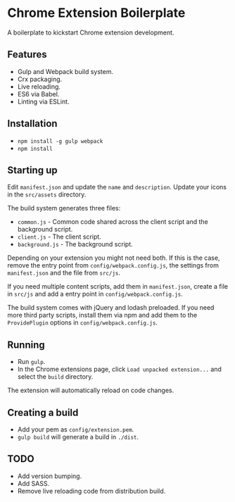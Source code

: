 # Chrome Extension Boilerplate

A boilerplate to kickstart Chrome extension development.

## Features

* Gulp and Webpack build system.
* Crx packaging.
* Live reloading.
* ES6 via Babel.
* Linting via ESLint.

## Installation

* ```npm install -g gulp webpack```
* ```npm install```

## Starting up

Edit `manifest.json` and update the `name` and `description`. Update your icons in the `src/assets` directory.

The build system generates three files:

* `common.js` - Common code shared across the client script and the background script.
* `client.js` - The client script.
* `background.js` - The background script.

Depending on your extension you might not need both. If this is the case, remove the entry point from `config/webpack.config.js`, the settings from `manifest.json` and the file from `src/js`.

If you need multiple content scripts, add them in `manifest.json`, create a file in `src/js` and add a entry point in `config/webpack.config.js`.

The build system comes with jQuery and lodash preloaded. If you need more third party scripts, install them via npm and add them to the `ProvidePlugin` options in `config/webpack.config.js`.

## Running

* Run ```gulp```.
* In the Chrome extensions page, click ```Load unpacked extension...``` and select the ```build``` directory.

The extension will automatically reload on code changes.

## Creating a build

* Add your pem as `config/extension.pem`.
* ```gulp build``` will generate a build in ```./dist```.

## TODO

* Add version bumping.
* Add SASS.
* Remove live reloading code from distribution build.
